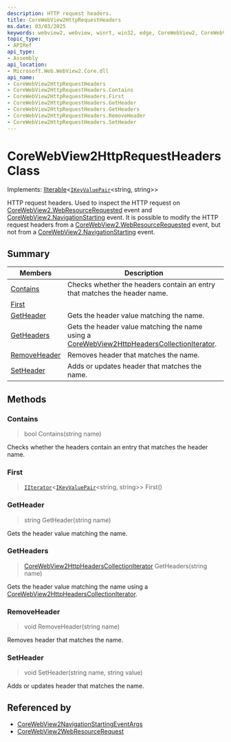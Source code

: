 ```yaml
---
description: HTTP request headers.
title: CoreWebView2HttpRequestHeaders
ms.date: 03/03/2025
keywords: webview2, webview, winrt, win32, edge, CoreWebView2, CoreWebView2Controller, browser control, edge html, CoreWebView2HttpRequestHeaders
topic_type:
- APIRef
api_type:
- Assembly
api_location:
- Microsoft.Web.WebView2.Core.dll
api_name:
- CoreWebView2HttpRequestHeaders
- CoreWebView2HttpRequestHeaders.Contains
- CoreWebView2HttpRequestHeaders.First
- CoreWebView2HttpRequestHeaders.GetHeader
- CoreWebView2HttpRequestHeaders.GetHeaders
- CoreWebView2HttpRequestHeaders.RemoveHeader
- CoreWebView2HttpRequestHeaders.SetHeader
---
```


# CoreWebView2HttpRequestHeaders Class

Implements: [IIterable](/uwp/api/Windows.Foundation.Collections.IIterable-1)&lt;[`IKeyValuePair`](/uwp/api/Windows.Foundation.Collections.IKeyValuePair-2)&lt;string, string&gt;&gt;

HTTP request headers.
Used to inspect the HTTP request on [CoreWebView2.WebResourceRequested](corewebview2.md#webresourcerequested) event and [CoreWebView2.NavigationStarting](corewebview2.md#navigationstarting) event. It is possible to modify the HTTP request headers from a [CoreWebView2.WebResourceRequested](corewebview2.md#webresourcerequested) event, but not from a [CoreWebView2.NavigationStarting](corewebview2.md#navigationstarting) event.

## Summary

Members|Description
--|--
[Contains](#contains) | Checks whether the headers contain an entry that matches the header name.
[First](#first) | 
[GetHeader](#getheader) | Gets the header value matching the name.
[GetHeaders](#getheaders) | Gets the header value matching the name using a [CoreWebView2HttpHeadersCollectionIterator](corewebview2httpheaderscollectioniterator.md).
[RemoveHeader](#removeheader) | Removes header that matches the name.
[SetHeader](#setheader) | Adds or updates header that matches the name.



## Methods

### Contains

> bool Contains(string name)

Checks whether the headers contain an entry that matches the header name.



### First

> [`IIterator`](/uwp/api/Windows.Foundation.Collections.IIterator-1)&lt;[`IKeyValuePair`](/uwp/api/Windows.Foundation.Collections.IKeyValuePair-2)&lt;string, string&gt;&gt; First()



### GetHeader

> string GetHeader(string name)

Gets the header value matching the name.



### GetHeaders

> [CoreWebView2HttpHeadersCollectionIterator](corewebview2httpheaderscollectioniterator.md) GetHeaders(string name)

Gets the header value matching the name using a [CoreWebView2HttpHeadersCollectionIterator](corewebview2httpheaderscollectioniterator.md).



### RemoveHeader

> void RemoveHeader(string name)

Removes header that matches the name.



### SetHeader

> void SetHeader(string name, string value)

Adds or updates header that matches the name.






## Referenced by

- [CoreWebView2NavigationStartingEventArgs](corewebview2navigationstartingeventargs.md)
- [CoreWebView2WebResourceRequest](corewebview2webresourcerequest.md)
